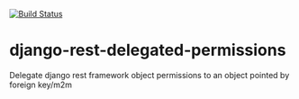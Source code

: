 [![Build Status](https://travis-ci.org/mesemus/django-rest-delegated-permissions.svg?branch=master)](https://travis-ci.org/mesemus/django-rest-delegated-permissions)

# django-rest-delegated-permissions
Delegate django rest framework object permissions to an object pointed by foreign key/m2m
